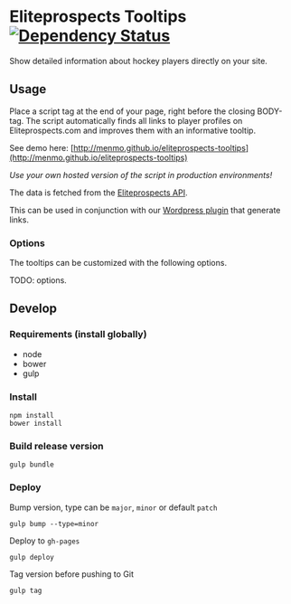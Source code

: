 # Eliteprospects Tooltips [![Dependency Status](https://gemnasium.com/menmo/eliteprospects-tooltips.svg)](https://gemnasium.com/menmo/eliteprospects-tooltips)

Show detailed information about hockey players directly on your site.

## Usage

Place a script tag at the end of your page, right before the closing BODY-tag.
The script automatically finds all links to player profiles on Eliteprospects.com and improves them with an informative tooltip.

See demo here: [http://menmo.github.io/eliteprospects-tooltips](http://menmo.github.io/eliteprospects-tooltips)

*Use your own hosted version of the script in production environments!*

The data is fetched from the [Eliteprospects API](https://github.com/menmo/eliteprospects-api-documentation).

This can be used in conjunction with our [Wordpress plugin](https://github.com/menmo/eliteprospects-wordpress-player-link) that generate links.

### Options

The tooltips can be customized with the following options.

TODO: options.

## Develop

### Requirements (install globally)

* node
* bower
* gulp

### Install

    npm install
    bower install

### Build release version

    gulp bundle

### Deploy

Bump version, type can be `major`, `minor` or default `patch`

    gulp bump --type=minor

Deploy to `gh-pages`

    gulp deploy

Tag version before pushing to Git

    gulp tag
